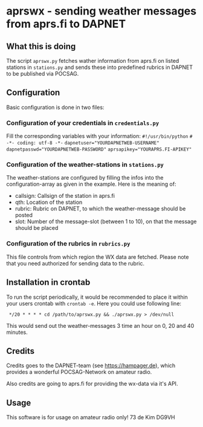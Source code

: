# aprswx - sending weather messages from aprs.fi to DAPNET
## What this is doing
The script `aprswx.py` fetches wather information from aprs.fi on listed 
stations in `stations.py` and sends these into predefined rubrics in 
DAPNET to be published via POCSAG.
## Configuration
Basic configuration is done in two files:
### Configuration of your credentials in `credentials.py`
Fill the corresponding variables with your information: 
`#!/usr/bin/python` 
`# -*- coding: utf-8 -*-` 
`dapnetuser="YOURDAPNETWEB-USERNAME"` 
`dapnetpasswd="YOURDAPNETWEB-PASSWORD"` 
`aprsapikey="YOURAPRS.FI-APIKEY"`

### Configuration of the weather-stations in `stations.py`
The weather-stations are configured by filling the infos into the 
configuration-array as given in the example. Here is the meaning of: 
* callsign: Callsign of the station in aprs.fi 
* qth: Location of the station 
* rubric: Rubric on DAPNET, to which the weather-message should be posted 
* slot: Number of the message-slot (between 1 to 10), on that the message should be placed 

### Configuration of the rubrics in `rubrics.py`
This file controls from which region the WX data are fetched. Please
note that you need authorized for sending data to the rubric.

## Installation in crontab
To run the script periodically, it would be recommended to place it 
within your users crontab with `crontab -e`. Here you could use 
following line: 

` */20 * * * * cd /path/to/aprswx.py && ./aprswx.py > /dev/null` 

This would send out the weather-messages 3 time an hour on 0, 
20 and 40 minutes.
## Credits
Credits goes to the DAPNET-team (see https://hampager.de), which 
provides a wonderful POCSAG-Network on amateur radio.

Also credits are going to aprs.fi for providing the wx-data via it's API.

## Usage
This software is for usage on amateur radio only! 73 de Kim DG9VH
